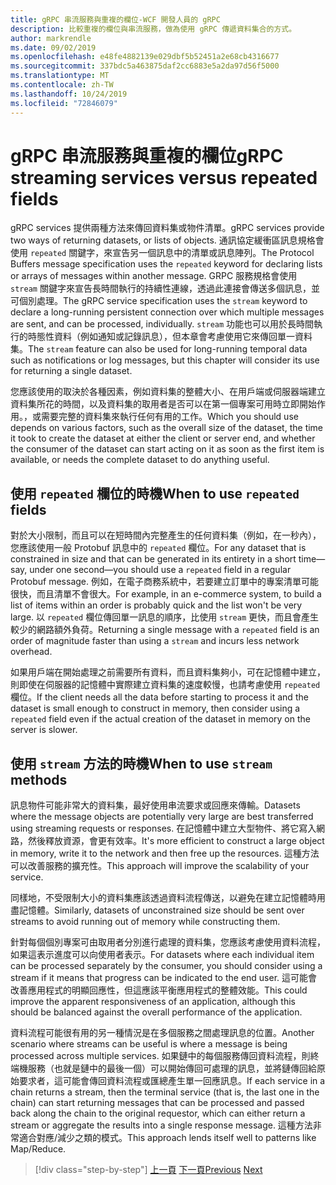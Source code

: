 ```yaml
---
title: gRPC 串流服務與重複的欄位-WCF 開發人員的 gRPC
description: 比較重複的欄位與串流服務，做為使用 gRPC 傳遞資料集合的方式。
author: markrendle
ms.date: 09/02/2019
ms.openlocfilehash: e48fe4882139e029dbf5b52451a2e68cb4316677
ms.sourcegitcommit: 337bdc5a463875daf2cc6883e5a2da97d56f5000
ms.translationtype: MT
ms.contentlocale: zh-TW
ms.lasthandoff: 10/24/2019
ms.locfileid: "72846079"
---
```

# <a name="grpc-streaming-services-versus-repeated-fields"></a><span data-ttu-id="002a5-103">gRPC 串流服務與重複的欄位</span><span class="sxs-lookup"><span data-stu-id="002a5-103">gRPC streaming services versus repeated fields</span></span>

<span data-ttu-id="002a5-104">gRPC services 提供兩種方法來傳回資料集或物件清單。</span><span class="sxs-lookup"><span data-stu-id="002a5-104">gRPC services provide two ways of returning datasets, or lists of objects.</span></span> <span data-ttu-id="002a5-105">通訊協定緩衝區訊息規格會使用 `repeated` 關鍵字，來宣告另一個訊息中的清單或訊息陣列。</span><span class="sxs-lookup"><span data-stu-id="002a5-105">The Protocol Buffers message specification uses the `repeated` keyword for declaring lists or arrays of messages within another message.</span></span> <span data-ttu-id="002a5-106">GRPC 服務規格會使用 `stream` 關鍵字來宣告長時間執行的持續性連線，透過此連接會傳送多個訊息，並可個別處理。</span><span class="sxs-lookup"><span data-stu-id="002a5-106">The gRPC service specification uses the `stream` keyword to declare a long-running persistent connection over which multiple messages are sent, and can be processed, individually.</span></span> <span data-ttu-id="002a5-107">`stream` 功能也可以用於長時間執行的時態性資料（例如通知或記錄訊息），但本章會考慮使用它來傳回單一資料集。</span><span class="sxs-lookup"><span data-stu-id="002a5-107">The `stream` feature can also be used for long-running temporal data such as notifications or log messages, but this chapter will consider its use for returning a single dataset.</span></span>

<span data-ttu-id="002a5-108">您應該使用的取決於各種因素，例如資料集的整體大小、在用戶端或伺服器端建立資料集所花的時間，以及資料集的取用者是否可以在第一個專案可用時立即開始作用。，或需要完整的資料集來執行任何有用的工作。</span><span class="sxs-lookup"><span data-stu-id="002a5-108">Which you should use depends on various factors, such as the overall size of the dataset, the time it took to create the dataset at either the client or server end, and whether the consumer of the dataset can start acting on it as soon as the first item is available, or needs the complete dataset to do anything useful.</span></span>

## <a name="when-to-use-repeated-fields"></a><span data-ttu-id="002a5-109">使用 `repeated` 欄位的時機</span><span class="sxs-lookup"><span data-stu-id="002a5-109">When to use `repeated` fields</span></span>

<span data-ttu-id="002a5-110">對於大小限制，而且可以在短時間內完整產生的任何資料集（例如，在一秒內），您應該使用一般 Protobuf 訊息中的 `repeated` 欄位。</span><span class="sxs-lookup"><span data-stu-id="002a5-110">For any dataset that is constrained in size and that can be generated in its entirety in a short time—say, under one second—you should use a `repeated` field in a regular Protobuf message.</span></span> <span data-ttu-id="002a5-111">例如，在電子商務系統中，若要建立訂單中的專案清單可能很快，而且清單不會很大。</span><span class="sxs-lookup"><span data-stu-id="002a5-111">For example, in an e-commerce system, to build a list of items within an order is probably quick and the list won't be very large.</span></span> <span data-ttu-id="002a5-112">以 `repeated` 欄位傳回單一訊息的順序，比使用 `stream` 更快，而且會產生較少的網路額外負荷。</span><span class="sxs-lookup"><span data-stu-id="002a5-112">Returning a single message with a `repeated` field is an order of magnitude faster than using a `stream` and incurs less network overhead.</span></span>

<span data-ttu-id="002a5-113">如果用戶端在開始處理之前需要所有資料，而且資料集夠小，可在記憶體中建立，則即使在伺服器的記憶體中實際建立資料集的速度較慢，也請考慮使用 `repeated` 欄位。</span><span class="sxs-lookup"><span data-stu-id="002a5-113">If the client needs all the data before starting to process it and the dataset is small enough to construct in memory, then consider using a `repeated` field even if the actual creation of the dataset in memory on the server is slower.</span></span>

## <a name="when-to-use-stream-methods"></a><span data-ttu-id="002a5-114">使用 `stream` 方法的時機</span><span class="sxs-lookup"><span data-stu-id="002a5-114">When to use `stream` methods</span></span>

<span data-ttu-id="002a5-115">訊息物件可能非常大的資料集，最好使用串流要求或回應來傳輸。</span><span class="sxs-lookup"><span data-stu-id="002a5-115">Datasets where the message objects are potentially very large are best transferred using streaming requests or responses.</span></span> <span data-ttu-id="002a5-116">在記憶體中建立大型物件、將它寫入網路，然後釋放資源，會更有效率。</span><span class="sxs-lookup"><span data-stu-id="002a5-116">It's more efficient to construct a large object in memory, write it to the network and then free up the resources.</span></span> <span data-ttu-id="002a5-117">這種方法可以改善服務的擴充性。</span><span class="sxs-lookup"><span data-stu-id="002a5-117">This approach will improve the scalability of your service.</span></span>

<span data-ttu-id="002a5-118">同樣地，不受限制大小的資料集應該透過資料流程傳送，以避免在建立記憶體時用盡記憶體。</span><span class="sxs-lookup"><span data-stu-id="002a5-118">Similarly, datasets of unconstrained size should be sent over streams to avoid running out of memory while constructing them.</span></span>

<span data-ttu-id="002a5-119">針對每個個別專案可由取用者分別進行處理的資料集，您應該考慮使用資料流程，如果這表示進度可以向使用者表示。</span><span class="sxs-lookup"><span data-stu-id="002a5-119">For datasets where each individual item can be processed separately by the consumer, you should consider using a stream if it means that progress can be indicated to the end user.</span></span> <span data-ttu-id="002a5-120">這可能會改善應用程式的明顯回應性，但這應該平衡應用程式的整體效能。</span><span class="sxs-lookup"><span data-stu-id="002a5-120">This could improve the apparent responsiveness of an application, although this should be balanced against the overall performance of the application.</span></span>

<span data-ttu-id="002a5-121">資料流程可能很有用的另一種情況是在多個服務之間處理訊息的位置。</span><span class="sxs-lookup"><span data-stu-id="002a5-121">Another scenario where streams can be useful is where a message is being processed across multiple services.</span></span> <span data-ttu-id="002a5-122">如果鏈中的每個服務傳回資料流程，則終端機服務（也就是鏈中的最後一個）可以開始傳回可處理的訊息，並將鏈傳回給原始要求者，這可能會傳回資料流程或匯總產生單一回應訊息。</span><span class="sxs-lookup"><span data-stu-id="002a5-122">If each service in a chain returns a stream, then the terminal service (that is, the last one in the chain) can start returning messages that can be processed and passed back along the chain to the original requestor, which can either return a stream or aggregate the results into a single response message.</span></span> <span data-ttu-id="002a5-123">這種方法非常適合對應/減少之類的模式。</span><span class="sxs-lookup"><span data-stu-id="002a5-123">This approach lends itself well to patterns like Map/Reduce.</span></span>

>[!div class="step-by-step"]
><span data-ttu-id="002a5-124">[上一頁](migrate-duplex-services.md)
>[下一頁](client-libraries.md)</span><span class="sxs-lookup"><span data-stu-id="002a5-124">[Previous](migrate-duplex-services.md)
[Next](client-libraries.md)</span></span>
